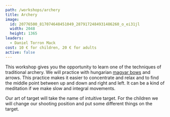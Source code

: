 ```yaml
---
path: /workshops/archery
title: Archery
image:
  id: 20776500_817074648451049_2879172484931486260_o_ei31jl
  width: 2048
  height: 1365
leaders:
  - Daniel Torron Mack
cost: 10 € for children, 20 € for adults
active: false
---
```


This workshop gives you the opportunity to learn one of the techniques of traditional archery. We will practice with hungarian [magyar bows](http://en.wikipedia.org/wiki/Composite_bow#Hungarian_bow) and arrows. This practice makes it easier to concentrate and relax and to find the middle point between up and down and right and left. It can be a kind of meditation if we make slow and integral movements.

Our art of target will take the name of intuitive target. For the children we will change our shooting position and put some different things on the target.
